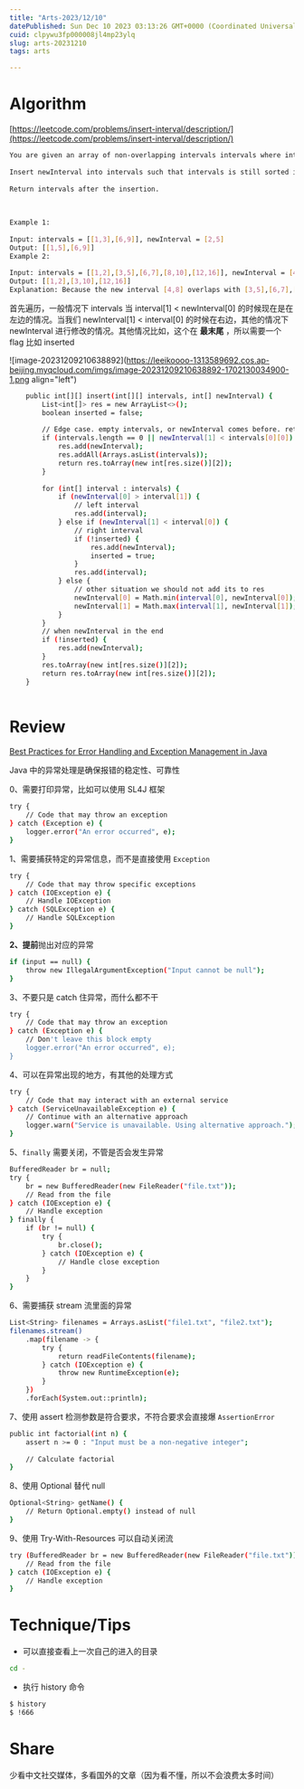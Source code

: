 ```yaml
---
title: "Arts-2023/12/10"
datePublished: Sun Dec 10 2023 03:13:26 GMT+0000 (Coordinated Universal Time)
cuid: clpywu3fp000008jl4mp23ylq
slug: arts-20231210
tags: arts

---
```


# **Algorithm**

[https://leetcode.com/problems/insert-interval/description/](https://leetcode.com/problems/insert-interval/description/)

```bash
You are given an array of non-overlapping intervals intervals where intervals[i] = [starti, endi] represent the start and the end of the ith interval and intervals is sorted in ascending order by starti. You are also given an interval newInterval = [start, end] that represents the start and end of another interval.
​
Insert newInterval into intervals such that intervals is still sorted in ascending order by starti and intervals still does not have any overlapping intervals (merge overlapping intervals if necessary).
​
Return intervals after the insertion.
​
 
​
Example 1:
​
Input: intervals = [[1,3],[6,9]], newInterval = [2,5]
Output: [[1,5],[6,9]]
Example 2:
​
Input: intervals = [[1,2],[3,5],[6,7],[8,10],[12,16]], newInterval = [4,8]
Output: [[1,2],[3,10],[12,16]]
Explanation: Because the new interval [4,8] overlaps with [3,5],[6,7],[8,10].
```

首先遍历，一般情况下 intervals 当 interval\[1\] &lt; newInterval\[0\] 的时候现在是在左边的情况。当我们 newInterval\[1\] &lt; interval\[0\] 的时候在右边，其他的情况下 newInterval 进行修改的情况。其他情况比如，这个在 **最末尾** ，所以需要一个 flag 比如 inserted

![image-20231209210638892](https://leeikoooo-1313589692.cos.ap-beijing.myqcloud.com/imgs/image-20231209210638892-1702130034900-1.png align="left")

```bash
    public int[][] insert(int[][] intervals, int[] newInterval) {
        List<int[]> res = new ArrayList<>();
        boolean inserted = false;
​
        // Edge case. empty intervals, or newInterval comes before. return merged
        if (intervals.length == 0 || newInterval[1] < intervals[0][0]) {
            res.add(newInterval);
            res.addAll(Arrays.asList(intervals));
            return res.toArray(new int[res.size()][2]);
        }
​
        for (int[] interval : intervals) {
            if (newInterval[0] > interval[1]) {
                // left interval
                res.add(interval);
            } else if (newInterval[1] < interval[0]) {
                // right interval
                if (!inserted) {
                    res.add(newInterval);
                    inserted = true;
                }
                res.add(interval);
            } else {
                // other situation we should not add its to res 
                newInterval[0] = Math.min(interval[0], newInterval[0]);
                newInterval[1] = Math.max(interval[1], newInterval[1]);
            }
        }
        // when newInterval in the end 
        if (!inserted) {
            res.add(newInterval);
        }
        res.toArray(new int[res.size()][2]);
        return res.toArray(new int[res.size()][2]);
    }
​
```

# **Review**

[Best Practices for Error Handling and Exception Management in Java](https://archive.ph/2KPL7)

Java 中的异常处理是确保报错的稳定性、可靠性

0、需要打印异常，比如可以使用 SL4J 框架

```bash
try {
    // Code that may throw an exception
} catch (Exception e) {
    logger.error("An error occurred", e);
}
```

1、需要捕获特定的异常信息，而不是直接使用 `Exception`

```bash
try {
    // Code that may throw specific exceptions
} catch (IOException e) {
    // Handle IOException
} catch (SQLException e) {
    // Handle SQLException
}
```

**2、提前**抛出对应的异常

```bash
if (input == null) {
    throw new IllegalArgumentException("Input cannot be null");
}
```

3、不要只是 catch 住异常，而什么都不干

```bash
try {
    // Code that may throw an exception
} catch (Exception e) {
    // Don't leave this block empty
    logger.error("An error occurred", e);
}
```

4、可以在异常出现的地方，有其他的处理方式

```bash
try {
    // Code that may interact with an external service
} catch (ServiceUnavailableException e) {
    // Continue with an alternative approach
    logger.warn("Service is unavailable. Using alternative approach.");
}
```

5、`finally` 需要关闭，不管是否会发生异常

```bash
BufferedReader br = null;
try {
    br = new BufferedReader(new FileReader("file.txt"));
    // Read from the file
} catch (IOException e) {
    // Handle exception
} finally {
    if (br != null) {
        try {
            br.close();
        } catch (IOException e) {
            // Handle close exception
        }
    }
}
```

6、需要捕获 stream 流里面的异常

```bash
List<String> filenames = Arrays.asList("file1.txt", "file2.txt");
filenames.stream()
    .map(filename -> {
        try {
            return readFileContents(filename);
        } catch (IOException e) {
            throw new RuntimeException(e);
        }
    })
    .forEach(System.out::println);
```

7、使用 assert 检测参数是符合要求，不符合要求会直接爆 `AssertionError`

```bash
public int factorial(int n) {
    assert n >= 0 : "Input must be a non-negative integer";
    
    // Calculate factorial
}
```

8、使用 Optional 替代 null

```bash
Optional<String> getName() {
    // Return Optional.empty() instead of null
}
```

9、使用 Try-With-Resources 可以自动关闭流

```bash
try (BufferedReader br = new BufferedReader(new FileReader("file.txt"))) {
    // Read from the file
} catch (IOException e) {
    // Handle exception
}
```

# **Technique/Tips**

* 可以直接查看上一次自己的进入的目录
    

```bash
cd -
```

* 执行 history 命令
    

```bash
$ history
$ !666
```

# **Share**

少看中文社交媒体，多看国外的文章（因为看不懂，所以不会浪费太多时间）